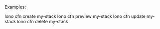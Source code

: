 Examples:

  lono cfn create my-stack
  lono cfn preview my-stack
  lono cfn update my-stack
  lono cfn delete my-stack
